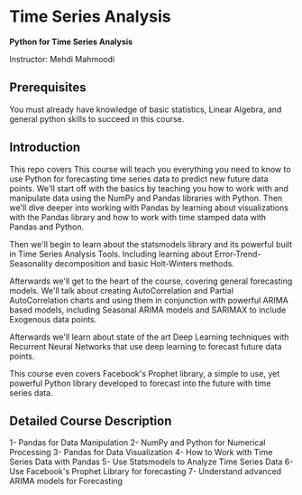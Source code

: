 # Time Series Analysis

**Python for Time Series Analysis**

Instructor: Mehdi Mahmoodi

## Prerequisites

You must already have knowledge of basic statistics, Linear Algebra, and general python skills to succeed in this course.

## Introduction

This repo covers This course will teach you everything you need to know to use Python for forecasting time series data to predict new future data points. We'll start off with the basics by teaching you how to work with and manipulate data using the NumPy and Pandas libraries with Python. Then we'll dive deeper into working with Pandas by learning about visualizations with the Pandas library and how to work with time stamped data with Pandas and Python.

Then we'll begin to learn about the statsmodels library and its powerful built in Time Series Analysis Tools. Including learning about Error-Trend-Seasonality decomposition and basic Holt-Winters methods.

Afterwards we'll get to the heart of the course, covering general forecasting models. We'll talk about creating AutoCorrelation and Partial AutoCorrelation charts and using them in conjunction with powerful ARIMA based models, including Seasonal ARIMA models and SARIMAX to include Exogenous data points.

Afterwards we'll learn about state of the art Deep Learning techniques with Recurrent Neural Networks that use deep learning to forecast future data points.

This course even covers Facebook's Prophet library, a simple to use, yet powerful Python library developed to forecast into the future with time series data.

## Detailed Course Description

1-  Pandas for Data Manipulation
2-  NumPy and Python for Numerical Processing
3-  Pandas for Data Visualization
4-  How to Work with Time Series Data with Pandas
5-  Use Statsmodels to Analyze Time Series Data
6-  Use Facebook's Prophet Library for forecasting
7-  Understand advanced ARIMA models for Forecasting



